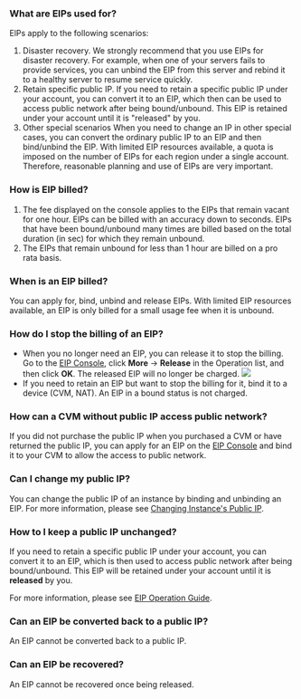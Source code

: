 ### What are EIPs used for?
ElPs apply to the following scenarios:
1. Disaster recovery. We strongly recommend that you use EIPs for disaster recovery. For example, when one of your servers fails to provide services, you can unbind the EIP from this server and rebind it to a healthy server to resume service quickly.
2. Retain specific public IP. If you need to retain a specific public IP under your account, you can convert it to an EIP, which then can be used to access public network after being bound/unbound. This EIP is retained under your account until it is "released" by you.
3. Other special scenarios When you need to change an IP in other special cases, you can convert the ordinary public IP to an EIP and then bind/unbind the EIP. With limited EIP resources available, a quota is imposed on the number of EIPs for each region under a single account. Therefore, reasonable planning and use of EIPs are very important.

### How is EIP billed?

1. The fee displayed on the console applies to the EIPs that remain vacant for one hour. EIPs can be billed with an accuracy down to seconds. EIPs that have been bound/unbound many times are billed based on the total duration (in sec) for which they remain unbound.
2. The EIPs that remain unbound for less than 1 hour are billed on a pro rata basis.

### When is an EIP billed?
You can apply for, bind, unbind and release EIPs. With limited EIP resources available, an EIP is only billed for a small usage fee when it is unbound.

### How do I stop the billing of an EIP?
- When you no longer need an EIP, you can release it to stop the billing. Go to the [EIP Console](https://console.cloud.tencent.com/cvm/eip), click **More** -> **Release** in the Operation list, and then click **OK**. The released EIP will no longer be charged.
![](https://main.qcloudimg.com/raw/c99a15b3ffe155a8c97ed0c72e3cd394.png)
- If you need to retain an EIP but want to stop the billing for it, bind it to a device (CVM, NAT). An EIP in a bound status is not charged.

### How can a CVM without public IP access public network?
If you did not purchase the public IP when you purchased a CVM or have returned the public IP, you can apply for an EIP on the [ElP Console](https://console.cloud.tencent.com/cvm/eip) and bind it to your CVM to allow the access to public network.

### Can I change my public IP?

You can change the public IP of an instance by binding and unbinding an EIP. For more information, please see [Changing Instance's Public IP](https://intl.cloud.tencent.com/document/product/213/16642).

### How to I keep a public IP unchanged?

If you need to retain a specific public IP under your account, you can convert it to an EIP, which is then used to access public network after being bound/unbound. This EIP will be retained under your account until it is **released** by you.

For more information, please see [EIP Operation Guide](https://intl.cloud.tencent.com/document/product/213/16586).

### Can an EIP be converted back to a public IP?

An EIP cannot be converted back to a public IP.

### Can an EIP be recovered?
An EIP cannot be recovered once being released.


